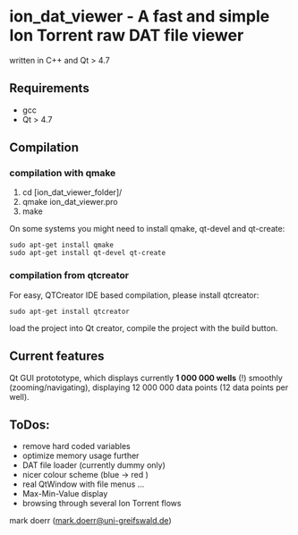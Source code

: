 # ion_dat_viewer - A fast and simple Ion Torrent raw DAT file viewer

written in C++ and Qt > 4.7

## Requirements
 - gcc
 - Qt > 4.7

## Compilation

### compilation with qmake

  1. cd [ion_dat_viewer_folder]/
  1. qmake ion_dat_viewer.pro
  1. make

On some systems you might need to install qmake, qt-devel and qt-create:

    sudo apt-get install qmake
    sudo apt-get install qt-devel qt-create

### compilation from qtcreator 

For easy, QTCreator IDE based compilation, please install qtcreator:
 
    sudo apt-get install qtcreator

load the project into Qt creator, compile the project with the build button.

## Current features
Qt GUI protototype, which displays currently __1 000 000 wells__ (!) smoothly (zooming/navigating), 
displaying 12 000 000 data points (12 data points per well).


## ToDos:

- remove hard coded variables
- optimize memory usage further
- DAT file loader (currently dummy only)
- nicer colour scheme (blue -> red )
- real QtWindow with file menus ...
- Max-Min-Value display
- browsing through several Ion Torrent flows


mark doerr (mark.doerr@uni-greifswald.de)
